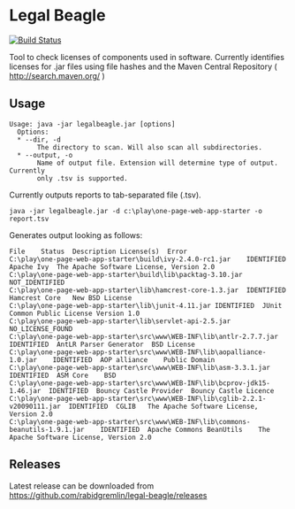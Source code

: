 # Legal Beagle


[![Build Status](https://travis-ci.org/rabidgremlin/legal-beagle.svg?branch=master)](https://travis-ci.org/rabidgremlin/legal-beagle)

Tool to check licenses of components used in software. Currently identifies licenses for .jar files using file hashes and the Maven Central Repository ( http://search.maven.org/ )

## Usage


```
Usage: java -jar legalbeagle.jar [options]
  Options:
  * --dir, -d
       The directory to scan. Will also scan all subdirectories.
  * --output, -o
       Name of output file. Extension will determine type of output. Currently
       only .tsv is supported.
```

Currently outputs reports to tab-separated file (.tsv).	   

```
java -jar legalbeagle.jar -d c:\play\one-page-web-app-starter -o report.tsv
```

Generates output looking as follows:

```
File	Status	Description	License(s)	Error
C:\play\one-page-web-app-starter\build\ivy-2.4.0-rc1.jar	IDENTIFIED	Apache Ivy	The Apache Software License, Version 2.0	
C:\play\one-page-web-app-starter\build\lib\packtag-3.10.jar	NOT_IDENTIFIED			
C:\play\one-page-web-app-starter\lib\hamcrest-core-1.3.jar	IDENTIFIED	Hamcrest Core	New BSD License	
C:\play\one-page-web-app-starter\lib\junit-4.11.jar	IDENTIFIED	JUnit	Common Public License Version 1.0	
C:\play\one-page-web-app-starter\lib\servlet-api-2.5.jar	NO_LICENSE_FOUND			
C:\play\one-page-web-app-starter\src\www\WEB-INF\lib\antlr-2.7.7.jar	IDENTIFIED	AntLR Parser Generator	BSD License	
C:\play\one-page-web-app-starter\src\www\WEB-INF\lib\aopalliance-1.0.jar	IDENTIFIED	AOP alliance	Public Domain	
C:\play\one-page-web-app-starter\src\www\WEB-INF\lib\asm-3.3.1.jar	IDENTIFIED	ASM Core	BSD	
C:\play\one-page-web-app-starter\src\www\WEB-INF\lib\bcprov-jdk15-1.46.jar	IDENTIFIED	Bouncy Castle Provider	Bouncy Castle Licence	
C:\play\one-page-web-app-starter\src\www\WEB-INF\lib\cglib-2.2.1-v20090111.jar	IDENTIFIED	CGLIB	The Apache Software License, Version 2.0	
C:\play\one-page-web-app-starter\src\www\WEB-INF\lib\commons-beanutils-1.9.1.jar	IDENTIFIED	Apache Commons BeanUtils	The Apache Software License, Version 2.0	
```

## Releases
Latest release can be downloaded from https://github.com/rabidgremlin/legal-beagle/releases